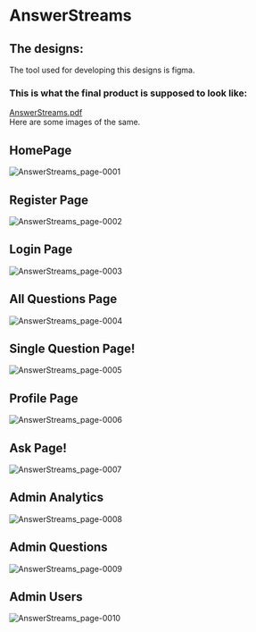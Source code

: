 # AnswerStreams

## The designs:
The tool used for developing this designs is figma.

### This is what the final product is supposed to look like:
[AnswerStreams.pdf](https://github.com/Iano-theDev/AnswerStreams/files/10902869/AnswerStreams.pdf)
<br>
Here are some images of the same.
## HomePage

![AnswerStreams_page-0001](https://user-images.githubusercontent.com/60983828/223235712-bc7b3711-4bdf-4013-93bb-6416d00fa2a5.jpg)

## Register Page
![AnswerStreams_page-0002](https://user-images.githubusercontent.com/60983828/223236745-a79ab859-17ad-43a8-9b62-d27041ccc49c.jpg)


## Login Page
![AnswerStreams_page-0003](https://user-images.githubusercontent.com/60983828/223236760-f5e8801a-a301-4389-94ee-404480c86336.jpg)


## All Questions Page
![AnswerStreams_page-0004](https://user-images.githubusercontent.com/60983828/223236779-ce2f1c51-3ede-407a-9fb3-4c9b148cf2e1.jpg)


## Single Question Page!
![AnswerStreams_page-0005](https://user-images.githubusercontent.com/60983828/223622578-dcd1e47b-b90d-4633-ab8d-b760902f8308.jpg)


## Profile Page
![AnswerStreams_page-0006](https://user-images.githubusercontent.com/60983828/223236843-f3cae014-8b0e-46e5-8c67-012505add773.jpg)


## Ask Page!
![AnswerStreams_page-0007](https://user-images.githubusercontent.com/60983828/223246474-f27df8a1-6f0b-4bf7-85a6-d24efd67023e.jpg)


## Admin Analytics
![AnswerStreams_page-0008](https://user-images.githubusercontent.com/60983828/223365120-5f9aa47a-e56c-45aa-9dfe-27c1ec5f484e.jpg)


## Admin Questions
![AnswerStreams_page-0009](https://user-images.githubusercontent.com/60983828/223365264-856eb2e1-f05f-4e82-9bf0-091344ce91d5.jpg)


## Admin Users
![AnswerStreams_page-0010](https://user-images.githubusercontent.com/60983828/223365380-21144ec4-f943-4770-9c74-0a6f58687510.jpg)










